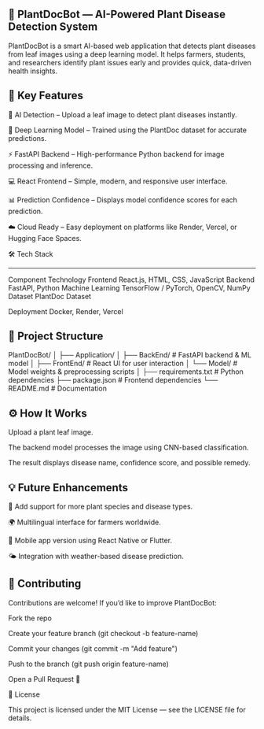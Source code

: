 🌿 PlantDocBot — AI-Powered Plant Disease Detection System
------------------------------------------------------------------------------------------------------------------------------------------------------------------------------------------------------
PlantDocBot is a smart AI-based web application that detects plant diseases from leaf images using a deep learning model. It helps farmers, students, and researchers identify plant issues early and provides quick, data-driven health insights.

🚀 Key Features
------------------------------------------------------------------------------------------------------------------------------------------------------------------------------------------------------

🌱 AI Detection – Upload a leaf image to detect plant diseases instantly.

🧠 Deep Learning Model – Trained using the PlantDoc dataset for accurate predictions.

⚡ FastAPI Backend – High-performance Python backend for image processing and inference.

💻 React Frontend – Simple, modern, and responsive user interface.

📊 Prediction Confidence – Displays model confidence scores for each prediction.

☁️ Cloud Ready – Easy deployment on platforms like Render, Vercel, or Hugging Face Spaces.

🛠️ Tech Stack

------------------------------------------------------------------------------------------------------------------------------------------------------------------------------------------------------
Component	Technology
Frontend	React.js, HTML, CSS, JavaScript
Backend	FastAPI, Python
Machine Learning	TensorFlow / PyTorch, OpenCV, NumPy
Dataset	PlantDoc Dataset

Deployment	Docker, Render, Vercel

📁 Project Structure
------------------------------------------------------------------------------------------------------------------------------------------------------------------------------------------------------

PlantDocBot/
│
├── Application/
│   ├── BackEnd/        # FastAPI backend & ML model
│   ├── FrontEnd/       # React UI for user interaction
│   └── Model/          # Model weights & preprocessing scripts
│
├── requirements.txt    # Python dependencies
├── package.json        # Frontend dependencies
└── README.md           # Documentation

⚙️ How It Works
------------------------------------------------------------------------------------------------------------------------------------------------------------------------------------------------------

Upload a plant leaf image.

The backend model processes the image using CNN-based classification.

The result displays disease name, confidence score, and possible remedy.

💡 Future Enhancements
------------------------------------------------------------------------------------------------------------------------------------------------------------------------------------------------------

🔬 Add support for more plant species and disease types.

🌍 Multilingual interface for farmers worldwide.

📱 Mobile app version using React Native or Flutter.

🌤️ Integration with weather-based disease prediction.

🤝 Contributing
------------------------------------------------------------------------------------------------------------------------------------------------------------------------------------------------------
Contributions are welcome!
If you’d like to improve PlantDocBot:

Fork the repo

Create your feature branch (git checkout -b feature-name)

Commit your changes (git commit -m "Add feature")

Push to the branch (git push origin feature-name)

Open a Pull Request 🚀

🪪 License

This project is licensed under the MIT License — see the LICENSE
 file for details.
